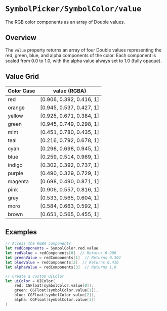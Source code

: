 # ``SymbolPicker/SymbolColor/value``

The RGB color components as an array of Double values.

## Overview

The `value` property returns an array of four Double values representing the red, green, blue, and alpha components of the color. Each component is scaled from 0.0 to 1.0, with the alpha value always set to 1.0 (fully opaque).

## Value Grid

| Color Case | value (RGBA) |
|------------|--------------|
| red        | [0.906, 0.392, 0.416, 1] |
| orange     | [0.945, 0.537, 0.427, 1] |
| yellow     | [0.925, 0.671, 0.384, 1] |
| green      | [0.945, 0.749, 0.298, 1] |
| mint       | [0.451, 0.780, 0.435, 1] |
| teal       | [0.216, 0.792, 0.678, 1] |
| cyan       | [0.298, 0.698, 0.945, 1] |
| blue       | [0.259, 0.514, 0.969, 1] |
| indigo     | [0.302, 0.392, 0.737, 1] |
| purple     | [0.490, 0.329, 0.729, 1] |
| magenta    | [0.698, 0.490, 0.871, 1] |
| pink       | [0.906, 0.557, 0.816, 1] |
| grey       | [0.533, 0.565, 0.604, 1] |
| moro       | [0.584, 0.663, 0.592, 1] |
| brown      | [0.651, 0.565, 0.455, 1] |

## Examples

```swift
// Access the RGBA components
let redComponents = SymbolColor.red.value
let redValue = redComponents[0]  // Returns 0.906
let greenValue = redComponents[1]  // Returns 0.392
let blueValue = redComponents[2]  // Returns 0.416
let alphaValue = redComponents[3]  // Returns 1.0

// Create a custom UIColor
let uiColor = UIColor(
    red: CGFloat(symbolColor.value[0]),
    green: CGFloat(symbolColor.value[1]),
    blue: CGFloat(symbolColor.value[2]),
    alpha: CGFloat(symbolColor.value[3])
)
```